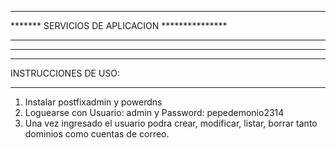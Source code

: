 ************************************************
******* SERVICIOS DE APLICACION  ***************
************************************************
************************************************


*******************************
INSTRUCCIONES DE USO:
*******************************

1) Instalar postfixadmin y powerdns
2) Loguearse con Usuario: admin y Password: pepedemonio2314
3) Una vez ingresado el usuario podra crear, modificar, listar, borrar tanto dominios como cuentas de correo.
